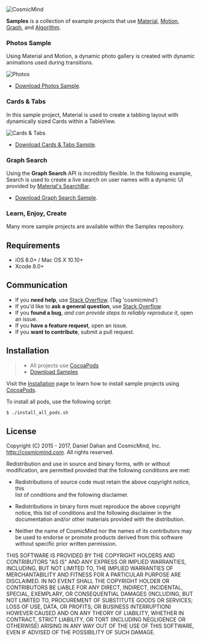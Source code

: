 ![CosmicMind](http://www.cosmicmind.com/samples/github/cosmicmind-logo.png)

**Samples** is a collection of example projects that use [Material](https://github.com/CosmicMind/Material), [Motion](https://github.com/CosmicMind/Motion), [Graph](https://github.com/CosmicMind/Graph), and [Algorithm](https://github.com/CosmicMind/Algorithm). 

### Photos Sample

Using Material and Motion, a dynamic photo gallery is created with dynamic animations used during transitions. 

![Photos](http://www.cosmicmind.com/motion/projects/photos.gif)

* [Download Photos Sample](https://github.com/CosmicMind/Samples/tree/master/Projects/Programmatic/Photos).

### Cards & Tabs

In this sample project, Material is used to create a tabbing layout with dynamically sized Cards within a TableView.

![Cards & Tabs](http://cosmicmind.com/samples/github/page-tab-bar-controller-2.png)

* [Download Cards & Tabs Sample](https://github.com/CosmicMind/Samples/tree/master/Projects/Programmatic/CardTableView).

### Graph Search

Using the **Graph Search** API is incredibly flexible. In the following example, Search is used to create a live search on user names with a dynamic UI provided by [Material's SearchBar](http://cosmicmind.com/material/searchbar).

* [Download Graph Search Sample](https://github.com/CosmicMind/Samples/tree/master/Projects/Programmatic/Search).

### Learn, Enjoy, Create

Many more sample projects are available within the Samples repository. 

## Requirements

* iOS 8.0+ / Mac OS X 10.10+
* Xcode 8.0+

## Communication

- If you **need help**, use [Stack Overflow](http://stackoverflow.com/questions/tagged/cosmicmind). (Tag 'cosmicmind')
- If you'd like to **ask a general question**, use [Stack Overflow](http://stackoverflow.com/questions/tagged/cosmicmind).
- If you **found a bug**, _and can provide steps to reliably reproduce it_, open an issue.
- If you **have a feature request**, open an issue.
- If you **want to contribute**, submit a pull request.

## Installation

> - All projects use [CocoaPods](http://cocoapods.org)
> - [Download Samples](https://github.com/CosmicMind/Samples/archive/master.zip)

Visit the [Installation](https://github.com/CosmicMind/Samples/wiki/Installation) page to learn how to install sample projects using [CocoaPods](http://cocoapods.org).

To install all pods, use the following script: 

```bash
$ ./install_all_pods.sh
```

## License

Copyright (C) 2015 - 2017, Daniel Dahan and CosmicMind, Inc. <http://cosmicmind.com>. All rights reserved.

Redistribution and use in source and binary forms, with or without modification, are permitted provided that the following conditions are met:

*   Redistributions of source code must retain the above copyright notice, this     
    list of conditions and the following disclaimer.

*   Redistributions in binary form must reproduce the above copyright notice,
    this list of conditions and the following disclaimer in the documentation
    and/or other materials provided with the distribution.

*   Neither the name of CosmicMind nor the names of its
    contributors may be used to endorse or promote products derived from
    this software without specific prior written permission.

THIS SOFTWARE IS PROVIDED BY THE COPYRIGHT HOLDERS AND CONTRIBUTORS "AS IS" AND ANY EXPRESS OR IMPLIED WARRANTIES, INCLUDING, BUT NOT LIMITED TO, THE IMPLIED WARRANTIES OF MERCHANTABILITY AND FITNESS FOR A PARTICULAR PURPOSE ARE DISCLAIMED. IN NO EVENT SHALL THE COPYRIGHT HOLDER OR CONTRIBUTORS BE LIABLE FOR ANY DIRECT, INDIRECT, INCIDENTAL, SPECIAL, EXEMPLARY, OR CONSEQUENTIAL DAMAGES (INCLUDING, BUT NOT LIMITED TO, PROCUREMENT OF SUBSTITUTE GOODS OR SERVICES; LOSS OF USE, DATA, OR PROFITS; OR BUSINESS INTERRUPTION) HOWEVER CAUSED AND ON ANY THEORY OF LIABILITY, WHETHER IN CONTRACT, STRICT LIABILITY, OR TORT (INCLUDING NEGLIGENCE OR OTHERWISE) ARISING IN ANY WAY OUT OF THE USE OF THIS SOFTWARE, EVEN IF ADVISED OF THE POSSIBILITY OF SUCH DAMAGE.
